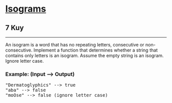<h1><a href="https://www.codewars.com/kata/54ba84be607a92aa900000f1">Isograms</a></h1>
<h2>7 Kuy</h2>
<hr>
<p>An isogram is a word that has no repeating letters, 
consecutive or non-consecutive. 
Implement a function that determines whether a string that contains 
only letters is an isogram. 
Assume the empty string is an isogram. Ignore letter case.</p>
<h3>Example: (Input --> Output)</h3>
<pre>
"Dermatoglyphics" --> true
"aba" --> false
"moOse" --> false (ignore letter case)
</pre>